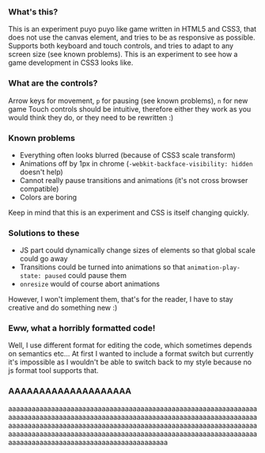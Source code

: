 
### What's this?

This is an experiment puyo puyo like game written in HTML5 and CSS3, that does not use the canvas element, and tries to be as responsive as possible. Supports both keyboard and touch controls, and tries to adapt to any screen size (see known problems).
This is an experiment to see how a game development in CSS3 looks like.

### What are the controls?

Arrow keys for movement, `p` for pausing (see known problems), `n` for new game
Touch controls should be intuitive, therefore either they work as you would think they do, or they need to be rewritten :)

### Known problems

- Everything often looks blurred (because of CSS3 scale transform)
- Animations off by 1px in chrome (`-webkit-backface-visibility: hidden` doesn't help)
- Cannot really pause transitions and animations (it's not cross browser compatible)
- Colors are boring

Keep in mind that this is an experiment and CSS is itself changing quickly.

### Solutions to these

- JS part could dynamically change sizes of elements so that global scale could go away
- Transitions could be turned into animations so that `animation-play-state: paused` could pause them
- `onresize` would of course abort animations

However, I won't implement them, that's for the reader, I have to stay creative and do something new :)

### Eww, what a horribly formatted code!

Well, I use different format for editing the code, which sometimes depends on semantics etc...
At first I wanted to include a format switch but currently it's impossible as I wouldn't be able to switch back to my style because no js format tool supports that.

### AAAAAAAAAAAAAAAAAAAA

aaaaaaaaaaaaaaaaaaaaaaaaaaaaaaaaaaaaaaaaaaaaaaaaaaaaaaaaaaaaaaaaaaaaaaaaaaaaaaaaaaaaaaaaaaaaaaaaaaaaaaaaaaaaaaaaaaaaaaaaaaaaaaaaaaaaaaaaaaaaaaaaaaaaaaaaaaaaaaaaaaaaaaaaaaaaaaaaaaaaaaaaaaaaaaaaaaaaaaaaaaaaaaaaaaaaaaaaaaaaaaaaaaaaaaaaaaaaaaaaaaaaaaaaaaaaaaaaaaaaaaaaaaaaaaaaaaaaaaaaaaaaaaaaaaaaaaaaa

